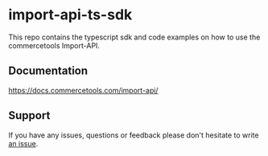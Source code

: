 # import-api-ts-sdk

This repo contains the typescript sdk and code examples on how to use the commercetools Import-API.

## Documentation

https://docs.commercetools.com/import-api/

## Support

If you have any issues, questions or feedback please don't hesitate to write [an issue](https://github.com/commercetools/import-api-ts-sdk/issues/new).
